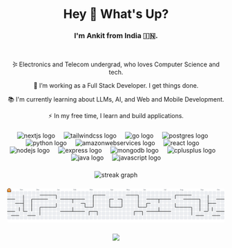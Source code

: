 ###

<h1 align="center">Hey 👋 What's Up?</h1>

###

<div align="center">
  <h3>I'm Ankit from India 🇮🇳. </h3><br>
  <div align="">
    <p> 𖤇 Electronics and Telecom undergrad, who loves Computer Science and tech. </p>
    <p> 🔭 I’m working as a Full Stack Developer. I get things done. </p>
    <p> 📚 I'm currently learning about LLMs, AI, and Web and Mobile Development. </p>
    <p> ⚡ In my free time, I learn and build applications.
  </div>
</div>

###

<div align="center">
  <img src="https://skillicons.dev/icons?i=nextjs" height="60" alt="nextjs logo"  />
  <img width="12" />
  <img src="https://skillicons.dev/icons?i=tailwind" height="60" alt="tailwindcss logo"  />
  <img width="12" />
  <img src="https://skillicons.dev/icons?i=go" height="60" alt="go logo"  />
  <img width="12" />
  <img src="https://skillicons.dev/icons?i=postgres" height="60" alt="postgres logo"  />
  <img width="12" />
  <img src="https://skillicons.dev/icons?i=py" height="60" alt="python logo"  />
  <img width="12" />
  <img src="https://skillicons.dev/icons?i=aws" height="60" alt="amazonwebservices logo"  />
  <img width="12" />
  <img src="https://cdn.jsdelivr.net/gh/devicons/devicon/icons/react/react-original.svg" height="60" alt="react logo"  />
  <img width="12" />
  <img src="https://cdn.jsdelivr.net/gh/devicons/devicon/icons/nodejs/nodejs-original.svg" height="60" alt="nodejs logo"  />
  <img width="12" />
  <img src="https://skillicons.dev/icons?i=express" height="60" alt="express logo"  />
  <img width="12" />
  <img src="https://cdn.jsdelivr.net/gh/devicons/devicon/icons/mongodb/mongodb-original.svg" height="60" alt="mongodb logo"  />
  <img width="12" />
  <img src="https://cdn.jsdelivr.net/gh/devicons/devicon/icons/cplusplus/cplusplus-original.svg" height="60" alt="cplusplus logo"  />
  <img width="12" />
  <img src="https://cdn.jsdelivr.net/gh/devicons/devicon/icons/java/java-original.svg" height="60" alt="java logo"  />
  <img width="12" />
  <img src="https://cdn.jsdelivr.net/gh/devicons/devicon/icons/javascript/javascript-original.svg" height="60" alt="javascript logo"  />
</div>

###

<div align="center">
  <img src="https://streak-stats.demolab.com?user=AnkitM18-tech&locale=en&mode=daily&theme=dracula&hide_border=false&border_radius=5&order=3" height="150" alt="streak graph"  />
</div>

###

<picture>
  <source media="(prefers-color-scheme: dark)" srcset="https://raw.githubusercontent.com/AnkitM18-tech/AnkitM18-tech/output/pacman-contribution-graph-dark.svg">
  <source media="(prefers-color-scheme: light)" srcset="https://raw.githubusercontent.com/AnkitM18-tech/AnkitM18-tech/output/pacman-contribution-graph.svg">
  <img alt="pacman contribution graph" src="https://raw.githubusercontent.com/AnkitM18-tech/AnkitM18-tech/output/pacman-contribution-graph.svg">
</picture>

###

<!-- <img src="https://raw.githubusercontent.com/AnkitM18-tech/AnkitM18-tech/output/snake.svg" alt="Snake animation" /> -->

###

<div align="center">
  <img src="https://visitor-badge.laobi.icu/badge?page_id=AnkitM18-tech.AnkitM18-tech&"  />
</div>

###
